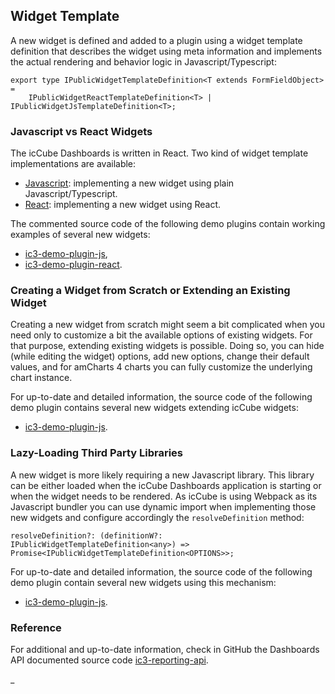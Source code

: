 ## Widget Template

A new widget is defined and added to a plugin using a widget template definition that describes the widget
using meta information and implements the actual rendering and behavior logic in Javascript/Typescript:

    export type IPublicWidgetTemplateDefinition<T extends FormFieldObject> =
        IPublicWidgetReactTemplateDefinition<T> | IPublicWidgetJsTemplateDefinition<T>;

### Javascript vs React Widgets

The icCube Dashboards is written in React. Two kind of widget template implementations are available:

- [Javascript](./JavascriptTemplate.md): implementing a new widget using plain Javascript/Typescript.
- [React](./ReactTemplate.md): implementing a new widget using React.

The commented source code of the following demo plugins contain working examples of several new widgets:

- [ic3-demo-plugin-js](https://github.com/ic3-software/ic3-demo-plugin-js),
- [ic3-demo-plugin-react](https://github.com/ic3-software/ic3-demo-plugin-react).

### Creating a Widget from Scratch or Extending an Existing Widget

Creating a new widget from scratch might seem a bit complicated when you need only to customize a bit the available
options of existing widgets. For that purpose, extending existing widgets is possible. Doing so, you can hide (while
editing the widget) options, add new options, change their default values, and for amCharts 4 charts you can fully
customize the underlying chart instance.

For up-to-date and detailed information, the source code of the following demo plugin contains several new widgets
extending icCube widgets:

- [ic3-demo-plugin-js](https://github.com/ic3-software/ic3-demo-plugin-js).

### Lazy-Loading Third Party Libraries

A new widget is more likely requiring a new Javascript library. This library can be either loaded when the icCube
Dashboards application is starting or when the widget needs to be rendered. As icCube is using Webpack as its Javascript
bundler you can use dynamic import when implementing those new widgets and configure accordingly the `resolveDefinition`
method:

    resolveDefinition?: (definitionW?: IPublicWidgetTemplateDefinition<any>) => Promise<IPublicWidgetTemplateDefinition<OPTIONS>>;

For up-to-date and detailed information, the source code of the following demo plugin contain several new widgets using
this mechanism:

- [ic3-demo-plugin-js](https://github.com/ic3-software/ic3-demo-plugin-js).

### Reference

For additional and up-to-date information, check in GitHub the Dashboards API documented source code
[ic3-reporting-api](https://github.com/ic3-software/ic3-reporting-api).

_